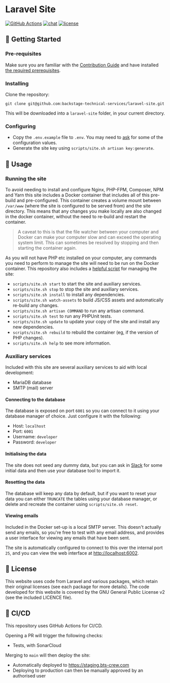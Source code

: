 # Laravel Site

[![GitHub Actions](https://img.shields.io/github/actions/workflow/status/backstage-technical-services/laravel-site/deploy.yml?branch=main)](https://github.com/backstage-technical-services/laravel-site/actions)
[![chat](https://img.shields.io/badge/chat-on%20slack-brightgreen)](https://bts-website.slack.com)
[![license](https://img.shields.io/badge/license-Apache%20v2-blue)](./licence.md)

## 🏁 Getting Started

### Pre-requisites

Make sure you are familiar with the [Contribution Guide][contribution-guide] and have
installed [the required prerequisites][prerequisites]. 

### Installing

Clone the repository:

```
git clone git@github.com:backstage-technical-services/laravel-site.git
```

This will be downloaded into a `laravel-site` folder, in your current directory.

### Configuring

- Copy the `.env.example` file to `.env`. You may need to [ask][slack] for some of the configuration values.
- Generate the site key using `scripts/site.sh artisan key:generate`.

## 🎈 Usage

### Running the site

To avoid needing to install and configure Nginx, PHP-FPM, Composer, NPM and Yarn this site includes a Docker container
that includes all of this pre-build and pre-configured. This container creates a volume mount between `/var/www` (where
the site is configured to be served from) and the site directory. This means that any changes you make locally
are also changed in the docker container, without the need to re-build and restart the container.

> A caveat to this is that the file watcher between your computer and Docker can make your computer slow and can exceed
> the operating system limit. This can sometimes be resolved by stopping and then starting the container again.

As you will not have PHP etc installed on your computer, any commands you need to perform to manage the site will need
to be run on the Docker container. This repository also includes a [helpful script](scripts/site.sh) for managing the
site:

- `scripts/site.sh start` to start the site and auxiliary services.
- `scripts/site.sh stop` to stop the site and auxiliary services.
- `scripts/site.sh install` to install any dependencies.
- `scripts/site.sh watch-assets` to build JS/CSS assets and automatically re-build any changes.
- `scripts/site.sh artisan COMMAND` to run any artisan command.
- `scripts/site.sh test` to run any PHPUnit tests.
- `scripts/site.sh update` to update your copy of the site and install any new dependencies.
- `scripts/site.sh rebuild` to rebuild the container (eg, if the version of PHP changes).
- `scripts/site.sh help` to see more information.

### Auxiliary services

Included with this site are several auxiliary services to aid with local development:

- MariaDB database
- SMTP (mail) server

#### Connecting to the database

The database is exposed on port `6001` so you can connect to it using your database manager of choice. Just configure it
with the following:

- Host: `localhost`
- Port: `6001`
- Username: `developer`
- Password: `developer`

#### Initialising the data

The site does not seed any dummy data, but you can ask in [Slack][slack] for some initial data and then use your
database tool to import it.

#### Resetting the data

The database will keep any data by default, but if you want to reset your data you can either `TRUNCATE` the tables
using your database manager, or delete and recreate the container using `scripts/site.sh reset`.

#### Viewing emails

Included in the Docker set-up is a local SMTP server. This doesn't actually send any emails, so you're free to test with
any email address, and provides a user interface for viewing any emails that have been sent.

The site is automatically configured to connect to this over the internal port `25`, and you can view the web interface
at <http://localhost:6002>.

## 📃 License

This website uses code from Laravel and various packages, which retain their original licenses (see each package for
more details). The code developed for this website is covered by the GNU General Public License v2 (see the included
LICENCE file).

## 🚀 CI/CD

This repository uses GitHub Actions for CI/CD.

Opening a PR will trigger the following checks:

- Tests, with SonarCloud

Merging to `main` will then deploy the site:

- Automatically deployed to <https://staging.bts-crew.com>
- Deploying to production can then be manually approved by an authorised user

[contribution-guide]: https://github.com/backstage-technical-services/hub/blob/main/Contributing.md
[prerequisites]: https://github.com/backstage-technical-services/hub/blob/master/docs/contributing/Developing.md#pre-requisites
[slack]: https://bts-website.slack.com
